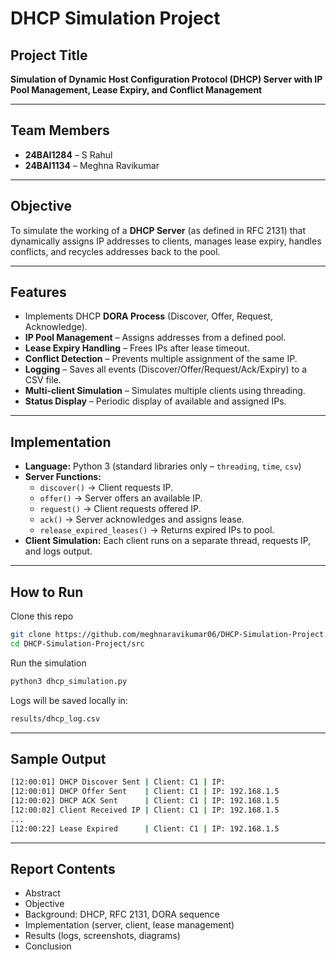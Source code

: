 # DHCP Simulation Project

## Project Title
**Simulation of Dynamic Host Configuration Protocol (DHCP) Server with IP Pool Management, Lease Expiry, and Conflict Management**

---

## Team Members
- **24BAI1284** – S Rahul  
- **24BAI1134** – Meghna Ravikumar  

---

## Objective
To simulate the working of a **DHCP Server** (as defined in RFC 2131) that dynamically assigns IP addresses to clients, manages lease expiry, handles conflicts, and recycles addresses back to the pool.

---

## Features
- Implements DHCP **DORA Process** (Discover, Offer, Request, Acknowledge).  
- **IP Pool Management** – Assigns addresses from a defined pool.  
- **Lease Expiry Handling** – Frees IPs after lease timeout.  
- **Conflict Detection** – Prevents multiple assignment of the same IP.  
- **Logging** – Saves all events (Discover/Offer/Request/Ack/Expiry) to a CSV file.  
- **Multi-client Simulation** – Simulates multiple clients using threading.  
- **Status Display** – Periodic display of available and assigned IPs.  

---

## Implementation
- **Language:** Python 3 (standard libraries only – `threading`, `time`, `csv`)  
- **Server Functions:**  
  - `discover()` → Client requests IP.  
  - `offer()` → Server offers an available IP.  
  - `request()` → Client requests offered IP.  
  - `ack()` → Server acknowledges and assigns lease.  
  - `release_expired_leases()` → Returns expired IPs to pool.  
- **Client Simulation:** Each client runs on a separate thread, requests IP, and logs output.  

 ---

  ## How to Run
  
  Clone this repo
  ```bash
  git clone https://github.com/meghnaravikumar06/DHCP-Simulation-Project.git
  cd DHCP-Simulation-Project/src
```
  Run the simulation
  ```bash
  python3 dhcp_simulation.py
  ```
  Logs will be saved locally in:
  ```bash
  results/dhcp_log.csv
```
---

## Sample Output
```bash
[12:00:01] DHCP Discover Sent | Client: C1 | IP:
[12:00:01] DHCP Offer Sent    | Client: C1 | IP: 192.168.1.5
[12:00:02] DHCP ACK Sent      | Client: C1 | IP: 192.168.1.5
[12:00:02] Client Received IP | Client: C1 | IP: 192.168.1.5
...
[12:00:22] Lease Expired      | Client: C1 | IP: 192.168.1.5
```
  ---

## Report Contents
- Abstract
- Objective
- Background: DHCP, RFC 2131, DORA sequence
- Implementation (server, client, lease management)
- Results (logs, screenshots, diagrams)
- Conclusion

